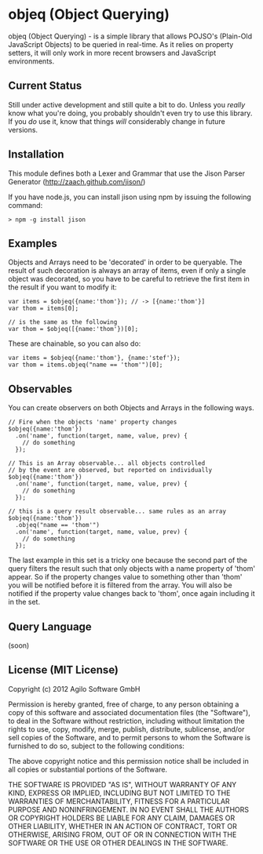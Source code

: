 # objeq (Object Querying)

objeq (Object Querying) - is a simple library that allows POJSO's
(Plain-Old JavaScript Objects) to be queried in real-time.  As it relies
on property setters, it will only work in more recent browsers and
JavaScript environments.

## Current Status

Still under active development and still quite a bit to do.  Unless you
*really* know what you're doing, you probably shouldn't even try to use
this library.  If you *do* use it, know that things *will* considerably
change in future versions.

## Installation

This module defines both a Lexer and Grammar that use the Jison Parser
Generator (http://zaach.github.com/jison/)

If you have node.js, you can install jison using npm by issuing the
following command:

    > npm -g install jison

## Examples

Objects and Arrays need to be 'decorated' in order to be queryable.  The
result of such decoration is always an array of items, even if only a
single object was decorated, so you have to be careful to retrieve the
first item in the result if you want to modify it:

    var items = $objeq({name:'thom'}); // -> [{name:'thom'}]
    var thom = items[0];

    // is the same as the following
    var thom = $objeq([{name:'thom'})[0];

These are chainable, so you can also do:

    var items = $objeq({name:'thom'}, {name:'stef'});
    var thom = items.objeq("name == 'thom'")[0];

## Observables

You can create observers on both Objects and Arrays in the following ways.

    // Fire when the objects 'name' property changes
    $objeq({name:'thom'})
      .on('name', function(target, name, value, prev) {
        // do something
      });

    // This is an Array observable... all objects controlled
    // by the event are observed, but reported on individually
    $objeq({name:'thom'})
      .on('name', function(target, name, value, prev) {
        // do something
      });

    // this is a query result observable... same rules as an array
    $objeq({name:'thom'})
      .objeq("name == 'thom'")
      .on('name', function(target, name, value, prev) {
        // do something
      });

The last example in this set is a tricky one because the second part of the
query filters the result such that only objects with a name property of
'thom' appear.  So if the property changes value to something other than
'thom' you will be notified before it is filtered from the array.  You will
also be notified if the property value changes back to 'thom', once again
including it in the set.

## Query Language

(soon)

## License (MIT License)

Copyright (c) 2012 Agilo Software GmbH

Permission is hereby granted, free of charge, to any person obtaining a
copy of this software and associated documentation files (the "Software"),
to deal in the Software without restriction, including without limitation
the rights to use, copy, modify, merge, publish, distribute, sublicense,
and/or sell copies of the Software, and to permit persons to whom the
Software is furnished to do so, subject to the following conditions:

The above copyright notice and this permission notice shall be included in
all copies or substantial portions of the Software.

THE SOFTWARE IS PROVIDED "AS IS", WITHOUT WARRANTY OF ANY KIND, EXPRESS OR
IMPLIED, INCLUDING BUT NOT LIMITED TO THE WARRANTIES OF MERCHANTABILITY,
FITNESS FOR A PARTICULAR PURPOSE AND NONINFRINGEMENT. IN NO EVENT SHALL
THE AUTHORS OR COPYRIGHT HOLDERS BE LIABLE FOR ANY CLAIM, DAMAGES OR OTHER
LIABILITY, WHETHER IN AN ACTION OF CONTRACT, TORT OR OTHERWISE, ARISING
FROM, OUT OF OR IN CONNECTION WITH THE SOFTWARE OR THE USE OR OTHER
DEALINGS IN THE SOFTWARE.
